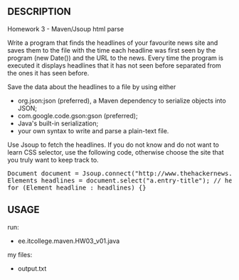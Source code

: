 DESCRIPTION
------------


Homework 3 - Maven/Jsoup html parse

Write a program that finds the headlines of your favourite news site and saves them to the file with the time each headline was first seen by the program (new Date()) and the URL to the news. Every time the program is executed it displays headlines that it has not seen before separated from the ones it has seen before.

Save the data about the headlines to a file by using either

  -  org.json:json (preferred), a Maven dependency to serialize objects into JSON;
  -  com.google.code.gson:gson (preferred);
  -  Java's built-in serialization;
  -  your own syntax to write and parse a plain-text file.

Use Jsoup to fetch the headlines. If you do not know and do not want to learn CSS selector, use the following code, otherwise choose the site that you truly want to keep track to.



<pre>
Document document = Jsoup.connect("http://www.thehackernews.com").get();
Elements headlines = document.select("a.entry-title"); // here you can write a CSS selector
for (Element headline : headlines) {}
</pre>


USAGE
------------

run: <br/>
- ee.itcollege.maven.HW03_v01.java

my files: <br/>
- output.txt

